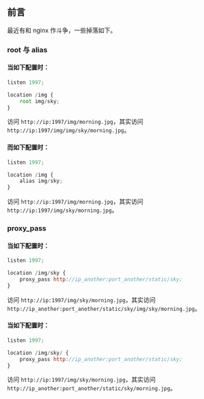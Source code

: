 ## 前言

最近有和 nginx 作斗争，一些掉落如下。

### root 与 alias

#### 当如下配置时：

```js
listen 1997;

location /img {
    root img/sky;
}
```

访问 `http://ip:1997/img/morning.jpg`，其实访问 `http://ip:1997/img/img/sky/morning.jpg`。

#### 而如下配置时：

```js
listen 1997;

location /img {
    alias img/sky;
}
```

访问 `http://ip:1997/img/morning.jpg`，其实访问 `http://ip:1997/img/sky/morning.jpg`。

### proxy_pass

#### 当如下配置时：

```js
listen 1997;

location /img/sky {
    proxy_pass http://ip_another:port_another/static/sky;
}
```

访问 `http://ip:1997/img/sky/morning.jpg`，其实访问 `http://ip_another:port_another/static/sky/img/sky/morning.jpg`。

#### 当如下配置时：

```js
listen 1997;

location /img/sky/ {
    proxy_pass http://ip_another:port_another/static/sky;
}
```

访问 `http://ip:1997/img/sky/morning.jpg`，其实访问 `http://ip_another:port_another/static/sky/morning.jpg`。

